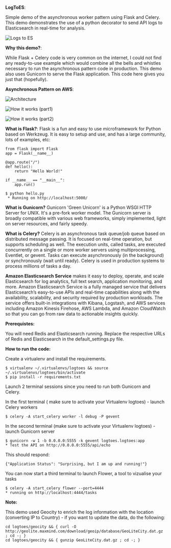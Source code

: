 



**LogToES**:

Simple demo of the asynchronous worker pattern using Flask and Celery.
This demo demonstrates the use of a python decorator to send API logs to Elasticsearch in real-time for analysis.

![Logs to ES](https://github.com/adhorn/logtoes/blob/master/pics/demo0.png)


**Why this demo?**:

While Flask + Celery code is very common on the internet, I could not find any ready-to-use example which would combine all the bells and whistles necessary to run the asynchronous pattern code in production. This demo also uses Gunicorn to serve the Flask application.
This code here gives you just that (hopefully).


**Asynchronous Pattern on AWS**:

![Architecture](https://github.com/adhorn/logtoes/blob/master/pics/demo1.png)

![How it works (part1)](https://github.com/adhorn/logtoes/blob/master/pics/demo2.png)

![How it works (part2)](https://github.com/adhorn/logtoes/blob/master/pics/demo3.png)


**What is Flask?**: 
Flask is a fun and easy to use microframework for Python based on Werkzeug.
It is easy to setup and use, and has a large community, lots of examples, etc:

```
from flask import Flask
app = Flask(__name__)

@app.route("/")
def hello():
    return "Hello World!"

if __name__ == "__main__":
    app.run()
```

```
$ python hello.py
 * Running on http://localhost:5000/
```

**What is Gunicorn?**
Gunicorn 'Green Unicorn' is a Python WSGI HTTP Server for UNIX. It's a pre-fork worker model. The Gunicorn server is broadly compatible with various web frameworks, simply implemented, light on server resources, and fairly speedy.


**What is Celery?**
Celery is an asynchronous task queue/job queue based on distributed message passing. It is focused on real-time operation, but supports scheduling as well. 
The execution units, called tasks, are executed concurrently on a single or more worker servers using multiprocessing, Eventlet,	or gevent. Tasks can execute asynchronously (in the background) or synchronously (wait until ready).
Celery is used in production systems to process millions of tasks a day.

**Amazon Elasticsearch Service** makes it easy to deploy, operate, and scale Elasticsearch for log analytics, full text search, application monitoring, and more. Amazon Elasticsearch Service is a fully managed service that delivers Elasticsearch’s easy-to-use APIs and real-time capabilities along with the availability, scalability, and security required by production workloads. The service offers built-in integrations with Kibana, Logstash, and AWS services including Amazon Kinesis Firehose, AWS Lambda, and Amazon CloudWatch so that you can go from raw data to actionable insights quickly.


**Prerequistes:**

You will need Redis and Elasticsearch running. Replace the respective URLs of Redis and Elasticsearch in the default_settings.py file.

**How to run the code:**

Create a virtualenv and install the requirements.

```
$ virtualenv ~/.virtualenvs/logtoes && source ~/.virtualenvs/logtoes/bin/activate
$ pip install -r requirements.txt
```

Launch 2 terminal sessions since you need to run both Gunicorn and Celery. 

In the first terminal ( make sure to activate your Virtualenv logtoes) - launch Celery workers

```
$ celery -A start_celery worker -l debug -P gevent
```

In the second terminal (make sure to activate your Virtualenv logtoes) - launch Gunicorn server

```
$ gunicorn -w 1 -b 0.0.0.0:5555 -k gevent logtoes.logtoes:app
* Test the API on http://0.0.0.0:5555/api/echo
```

This should respond: 
```
{"Application Status": "Surprising, but I am up and running!"}
```


You can now start a third terminal to launch Flower, a tool to vizualise your tasks

```
$ celery -A start_celery flower --port=4444
* running on http://localhost:4444/tasks
```


**Note:**

This demo used Geocity to enrich the log information with the location (converting IP to Country) - if you want to update the data, do the following:

```
cd logtoes/geocity && { curl -O http://geolite.maxmind.com/download/geoip/database/GeoLiteCity.dat.gz ; cd -; } 
cd logtoes/geocity && { gunzip GeoLiteCity.dat.gz ; cd -; }
```






